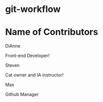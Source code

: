 # git-workflow

<!-- Add all our names -->
# Name of Contributors
<!-- Add today's dates -->

<detail>
    <summary>DiAnne</summary>
    <p>Front-end Developer!</p>
</detail>

<detail>
    <summary>Steven</summary>
    <p>Cat owner and IA instructor!</p>
</detail>

<detail>
    <summary>Max</summary>
    <p>Github Manager</p>
</detail>
